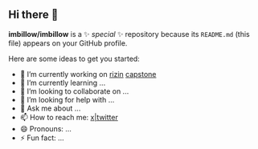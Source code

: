 ## Hi there 👋


**imbillow/imbillow** is a ✨ _special_ ✨ repository because its `README.md` (this file) appears on your GitHub profile.

Here are some ideas to get you started:

- 🔭 I’m currently working on [rizin](https://github.com/rizinorg/rizin) [capstone](https://github.com/capstone-engine/capstone)
- 🌱 I’m currently learning ...
- 👯 I’m looking to collaborate on ...
- 🤔 I’m looking for help with ...
- 💬 Ask me about ...
- 📫 How to reach me: [x|twitter](https://x.com/starlight_v3)
- 😄 Pronouns: ...
- ⚡ Fun fact: ...

